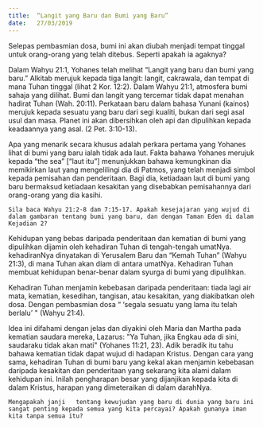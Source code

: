 ```yaml
---
title:  “Langit yang Baru dan Bumi yang Baru”
date:   27/03/2019
---
```


Selepas pembasmian dosa, bumi ini akan diubah menjadi tempat tinggal untuk orang-orang yang telah ditebus. Seperti apakah ia agaknya?

Dalam Wahyu 21:1, Yohanes telah melihat “Langit yang baru dan bumi yang baru.” Alkitab merujuk kepada tiga langit: langit, cakrawala, dan tempat di mana Tuhan tinggal (lihat 2 Kor. 12:2). Dalam Wahyu 21:1, atmosfera bumi sahaja yang dilihat. Bumi dan langit yang tercemar tidak dapat menahan hadirat Tuhan (Wah. 20:11). Perkataan baru dalam bahasa Yunani (kainos) merujuk kepada sesuatu yang baru dari segi kualiti, bukan dari segi asal usul dan masa. Planet ini akan dibersihkan oleh api dan dipulihkan kepada keadaannya yang asal. (2 Pet. 3:10-13).

Apa yang menarik secara khusus adalah perkara pertama yang Yohanes lihat di bumi yang baru ialah tidak ada laut. Fakta bahawa Yohanes merujuk kepada “the sea”  [“laut itu”] menunjukkan bahawa kemungkinan dia memikirkan laut yang mengelilingi dia di Patmos, yang telah menjadi simbol kepada pemisahan dan penderitaan. Bagi dia, ketiadaan laut di bumi yang baru bermaksud ketiadaan kesakitan yang disebabkan pemisahannya dari orang-orang yang dia kasihi.

`Sila baca Wahyu 21:2-8 dam 7:15-17. Apakah kesejajaran yang wujud di dalam gambaran tentang bumi yang baru, dan dengan Taman Eden di dalam  Kejadian 2?`

Kehidupan yang bebas daripada penderitaan dan kematian di bumi yang dipulihkan dijamin oleh kehadiran Tuhan di tengah-tengah umatNya. kehadiranNya dinyatakan di Yerusalem Baru dan “Kemah Tuhan” (Wahyu 21:3), di mana Tuhan akan diam di antara umatNya. Kehadiran Tuhan membuat kehidupan benar-benar dalam syurga di bumi yang dipulihkan.

Kehadiran Tuhan menjamin kebebasan daripada penderitaan: tiada lagi air mata, kematian, kesedihan, tangisan, atau kesakitan, yang diakibatkan oleh dosa. Dengan pembasmian dosa “ ‘segala sesuatu yang lama itu telah berlalu’ " (Wahyu 21:4).

Idea ini difahami dengan jelas dan diyakini oleh Maria dan Martha  pada kematian saudara mereka, Lazarus: "Ya Tuhan, jika Engkau ada di sini, saudaraku tidak akan mati" (Yohanes 11:21, 23). Adik beradik itu tahu bahawa kematian tidak dapat wujud di hadapan Kristus. Dengan cara yang sama, kehadiran Tuhan di bumi baru yang kekal akan menjamin kebebasan daripada kesakitan dan penderitaan yang sekarang  kita alami dalam kehidupan ini. Inilah pengharapan besar yang dijanjikan kepada kita di dalam Kristus, harapan yang dimeteraikan di dalam darahNya.

`Mengapakah janji   tentang kewujudan yang baru di dunia yang baru ini sangat penting kepada semua yang kita percayai? Apakah gunanya iman kita tanpa semua itu?`